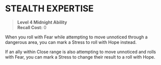 # STEALTH EXPERTISE

> **Level 4 Midnight Ability**  
> **Recall Cost:** 0

When you roll with Fear while attempting to move unnoticed through a dangerous area, you can mark a Stress to roll with Hope instead.

If an ally within Close range is also attempting to move unnoticed and rolls with Fear, you can mark a Stress to change their result to a roll with Hope.
